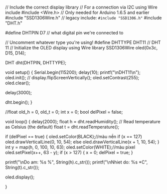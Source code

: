 // Include the correct display library
// For a connection via I2C using Wire include
#include <Wire.h>  // Only needed for Arduino 1.6.5 and earlier
#include "SSD1306Wire.h" // legacy include: `#include "SSD1306.h"`
#include "DHT.h"

#define DHTPIN D7     // what digital pin we're connected to

// Uncomment whatever type you're using!
#define DHTTYPE DHT11   // DHT 11
// Initialize the OLED display using Wire library
SSD1306Wire  oled(0x3c, D15, D14);

DHT dht(DHTPIN, DHTTYPE);

void setup()
{
  Serial.begin(115200);
  delay(10);
  printf("\nDHT11\n");
  oled.init();
  // display.flipScreenVertically();
  oled.setContrast(255);
  oled.clear();

  delay(3000);

  dht.begin();
}

//float old_h = 0, old_t = 0;
int x = 0;
bool delPixel = false;

void loop()
{
  delay(2000);
  float h = dht.readHumidity();
  // Read temperature as Celsius (the default)
  float t = dht.readTemperature();

  if (delPixel == true)
  {
    oled.setColor(BLACK);//màu nền
    if (x == 127)
      oled.drawVerticalLine(0, 10, 54);
    else
      oled.drawVerticalLine(x + 1, 10, 54);
  }
  int y = map(h, 0, 100, 10, 63);
  oled.setColor(WHITE);//màu pixel
  oled.setPixel(x++, 63 - y);
  if (x > 127)
  {
    x = 0;
    delPixel = true;
  }


  printf("\nDo am: %s %", String(h).c_str());
  printf("\nNhiet do: %s *C", String(t).c_str());

  oled.display();

}

